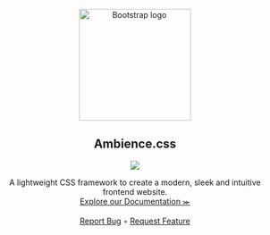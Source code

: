 <p align="center">
  <a>
    <img src="https://github.com/Ambience-Studios/assets/blob/main/ambiencetransparent.png" alt="Bootstrap logo" width="200" height="200">
  </a>
<p>

<h2 align="center">Ambience.css</h2>

<p align="center">
  <img src="https://img.shields.io/github/license/Ambience-Studios/ambience.css">
</p>

<p align="center">
  A lightweight CSS framework to create a modern, sleek and intuitive frontend website.
  <br>
  <a href="#">Explore our Documentation ⪼</a>
  <br>
  <br>
  <a href="https://github.com/Ambience-Studios/ambience.css/issues/new?assignees=&labels=&template=bug_report.md&title=Bug+Report">Report Bug</a>
  ◦
  <a href="https://github.com/Ambience-Studios/ambience.css/issues/new?assignees=&labels=&template=feature_request.md&title=Feature+request">Request Feature</a>
</p>



